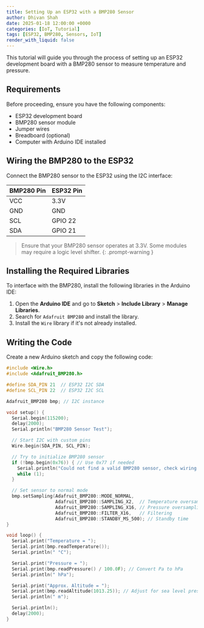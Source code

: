 ```yaml
---
title: Setting Up an ESP32 with a BMP280 Sensor
author: Dhivan Shah
date: 2025-01-18 12:00:00 +0000
categories: [IoT, Tutorial]
tags: [ESP32, BMP280, Sensors, IoT]
render_with_liquid: false
---
```


This tutorial will guide you through the process of setting up an ESP32 development board with a BMP280 sensor to measure temperature and pressure.

## Requirements

Before proceeding, ensure you have the following components:

- ESP32 development board
- BMP280 sensor module
- Jumper wires
- Breadboard (optional)
- Computer with Arduino IDE installed

## Wiring the BMP280 to the ESP32

Connect the BMP280 sensor to the ESP32 using the I2C interface:

| BMP280 Pin | ESP32 Pin |
|-----------|----------|
| VCC       | 3.3V     |
| GND       | GND      |
| SCL       | GPIO 22  |
| SDA       | GPIO 21  |

> Ensure that your BMP280 sensor operates at 3.3V. Some modules may require a logic level shifter.
{: .prompt-warning }

## Installing the Required Libraries

To interface with the BMP280, install the following libraries in the Arduino IDE:

1. Open the **Arduino IDE** and go to **Sketch** > **Include Library** > **Manage Libraries**.
2. Search for `Adafruit BMP280` and install the library.
3. Install the `Wire` library if it's not already installed.

## Writing the Code

Create a new Arduino sketch and copy the following code:

```cpp
#include <Wire.h>
#include <Adafruit_BMP280.h>

#define SDA_PIN 21  // ESP32 I2C SDA
#define SCL_PIN 22  // ESP32 I2C SCL

Adafruit_BMP280 bmp; // I2C instance

void setup() {
  Serial.begin(115200);
  delay(2000);
  Serial.println("BMP280 Sensor Test");

  // Start I2C with custom pins
  Wire.begin(SDA_PIN, SCL_PIN);

  // Try to initialize BMP280 sensor
  if (!bmp.begin(0x76)) { // Use 0x77 if needed
    Serial.println("Could not find a valid BMP280 sensor, check wiring!");
    while (1);
  }

  // Set sensor to normal mode
  bmp.setSampling(Adafruit_BMP280::MODE_NORMAL,
                  Adafruit_BMP280::SAMPLING_X2,  // Temperature oversampling
                  Adafruit_BMP280::SAMPLING_X16, // Pressure oversampling
                  Adafruit_BMP280::FILTER_X16,   // Filtering
                  Adafruit_BMP280::STANDBY_MS_500); // Standby time
}

void loop() {
  Serial.print("Temperature = ");
  Serial.print(bmp.readTemperature());
  Serial.println(" °C");

  Serial.print("Pressure = ");
  Serial.print(bmp.readPressure() / 100.0F); // Convert Pa to hPa
  Serial.println(" hPa");

  Serial.print("Approx. Altitude = ");
  Serial.print(bmp.readAltitude(1013.25)); // Adjust for sea level pressure
  Serial.println(" m");

  Serial.println();
  delay(2000);
}


